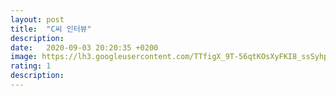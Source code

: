 ```yaml
---
layout: post
title:  "C씨 인터뷰"
description: 
date:   2020-09-03 20:20:35 +0200
image: https://lh3.googleusercontent.com/TTfigX_9T-56qtKOsXyFKI8_ssSyhpjfJ0RboZj5sFYtRNjb4lbr8Mk9mI6FFnvK1ap6lgGSisaxKeJqmb_-LsLkEGZlaG26mAtshuqruX-nYj5jIM6DqrJ2EDP4VozsXStmrNQ01XU096r18DOKZBCUPUvsx5EFT7lbsg1QhfaRB_Or393aQ_XOx_KGBMD-0iZp6UYF4IIENDjna5qs_ma1OPOL0p1iY6zRAII4Gtx5g0cy13r28aWmLQ4KPAzTkVWYHZtC0L1Vw90pSiHL1DOw7g9cm0MtwoGqV-t-3GJcfF8_14llBIUqxvZxkx1qoenmi7h1DydJFu0NVx1KGuHmasW2Hi_ht8c28S-dqX57-ugUsWTV196vDCnSdz0m5KfysTq18y67Ad2vYkc-fkvQxqkIpgaiG2X8on1NxjhQKvMwV9We0FNk7N9uB2AnV6Q36vQRjt8p4g7s76eD2gpM2-TWqcsbChHUV28MOggZL6mVXGiE5-x3dAO2XxBWI860apctvz5ZknYY3JbgjyudnHK9Fg42fjpv4WNM-KqEOFezc1HnEBq-nQRSyPeumFYUOIwY649QVS3qpUdMPTjYu4Q0VYHiKCogzKsJ4iNkLN0mxZfkB7OkeUkfAX1_N95RWMYjA5KsZlDG9fOWsWSAstPboZVOTib99iSaG_0meBBQzHyW8wL_1rhgIg=w953-h921-no?authuser=0
rating: 1
description: 
---
```


